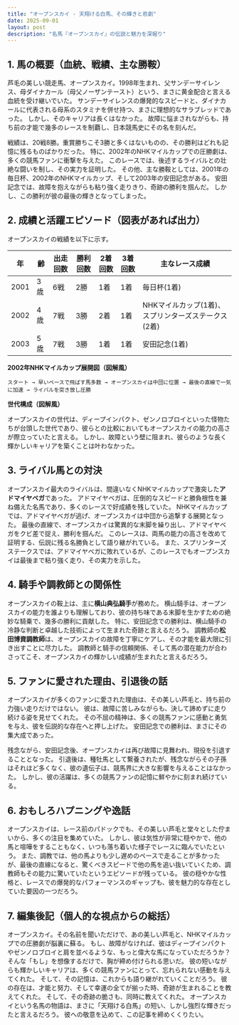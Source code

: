 ```yaml
---
title: "オープンスカイ - 天翔ける白馬、その輝きと悲劇"
date: 2025-09-01
layout: post
description: "名馬『オープンスカイ』の伝説と魅力を深堀り"
---
```


## 1. 馬の概要（血統、戦績、主な勝鞍）

芦毛の美しい競走馬、オープンスカイ。1998年生まれ、父サンデーサイレンス、母ダイナカール（母父ノーザンテースト）という、まさに黄金配合と言える血統を受け継いでいた。  サンデーサイレンスの爆発的なスピードと、ダイナカールに代表される母系のスタミナを併せ持つ、まさに理想的なサラブレッドであった。  しかし、そのキャリアは長くはなかった。  故障に悩まされながらも、持ち前の才能で幾多のレースを制覇し、日本競馬史にその名を刻んだ。

戦績は、20戦8勝。重賞勝ちこそ3勝と多くはないものの、その勝利はどれも記憶に残るものばかりだった。  特に、2002年のNHKマイルカップでの圧勝劇は、多くの競馬ファンに衝撃を与えた。  このレースでは、後述するライバルとの壮絶な闘いを制し、その実力を証明した。  その他、主な勝鞍としては、2001年の毎日杯、2002年のNHKマイルカップ、そして2003年の安田記念がある。  安田記念では、故障を抱えながらも粘り強く走りきり、奇跡の勝利を掴んだ。  しかし、この勝利が彼の最後の輝きとなってしまった。


## 2. 成績と活躍エピソード（図表があれば出力）

オープンスカイの戦績を以下に示す。

| 年 | 齢 | 出走回数 | 勝利回数 | 2着回数 | 3着回数 | 主なレース成績 |
|---|---|---|---|---|---|---|
| 2001 | 3歳 | 6戦 | 2勝 | 1着 | 1着 | 毎日杯(1着) |
| 2002 | 4歳 | 7戦 | 3勝 | 2着 | 1着 | NHKマイルカップ(1着)、スプリンターズステークス(2着) |
| 2003 | 5歳 | 7戦 | 3勝 | 1着 | 1着 | 安田記念(1着) |


**2002年NHKマイルカップ展開図（図解風）**

```
スタート → 早いペースで飛ばす馬多数 → オープンスカイは中団に位置 → 最後の直線で一気に加速 → ライバルを突き放し圧勝
```

**世代構成（図解風）**

オープンスカイの世代は、ディープインパクト、ゼンノロブロイといった怪物たちが台頭した世代であり、彼らとの比較においてもオープンスカイの能力の高さが際立っていたと言える。  しかし、故障という壁に阻まれ、彼らのような長く輝かしいキャリアを築くことは叶わなかった。


## 3. ライバル馬との対決

オープンスカイ最大のライバルは、間違いなくNHKマイルカップで激突した**アドマイヤベガ**であった。  アドマイヤベガは、圧倒的なスピードと勝負根性を兼ね備えた名馬であり、多くのレースで好成績を残していた。  NHKマイルカップでは、アドマイヤベガが逃げ、オープンスカイは中団から追撃する展開となった。  最後の直線で、オープンスカイは驚異的な末脚を繰り出し、アドマイヤベガをクビ差で捉え、勝利を掴んだ。  このレースは、両馬の能力の高さを改めて証明する、伝説に残る名勝負として語り継がれている。  また、スプリンターズステークスでは、アドマイヤベガに敗れているが、このレースでもオープンスカイは最後まで粘り強く走り、その実力を示した。


## 4. 騎手や調教師との関係性

オープンスカイの鞍上は、主に**横山典弘騎手**が務めた。  横山騎手は、オープンスカイの能力を誰よりも理解しており、彼の持ち味である末脚を生かすための絶妙な騎乗で、幾多の勝利に貢献した。  特に、安田記念での勝利は、横山騎手の冷静な判断と卓越した技術によって生まれた奇跡と言えるだろう。  調教師の**松田博資調教師**は、オープンスカイの故障を丁寧にケアし、その才能を最大限に引き出すことに尽力した。  調教師と騎手の信頼関係、そして馬の潜在能力が合わさってこそ、オープンスカイの輝かしい成績が生まれたと言えるだろう。


## 5. ファンに愛された理由、引退後の話

オープンスカイが多くのファンに愛された理由は、その美しい芦毛と、持ち前の力強い走りだけではない。  彼は、故障に苦しみながらも、決して諦めずに走り続ける姿を見せてくれた。  その不屈の精神は、多くの競馬ファンに感動と勇気を与え、彼を伝説的な存在へと押し上げた。  安田記念での勝利は、まさにその集大成であった。

残念ながら、安田記念後、オープンスカイは再び故障に見舞われ、現役を引退することとなった。  引退後は、種牡馬として繋養されたが、残念ながらその子孫はそれほど多くなく、彼の遺伝子は、競馬界に大きな影響を与えることはなかった。  しかし、彼の活躍は、多くの競馬ファンの記憶に鮮やかに刻まれ続けている。


## 6. おもしろハプニングや逸話

オープンスカイは、レース前のパドックでも、その美しい芦毛と堂々とした佇まいから、多くの注目を集めていた。  しかし、彼は気性が非常に穏やかで、他の馬と喧嘩をすることもなく、いつも落ち着いた様子でレースに臨んでいたという。  また、調教では、他の馬よりも少し遅めのペースで走ることが多かったが、最後の直線になると、驚くべきスピードで他の馬を追い抜いていくため、調教師もその能力に驚いていたというエピソードが残っている。  彼の穏やかな性格と、レースでの爆発的なパフォーマンスのギャップも、彼を魅力的な存在としていた要因の一つだろう。


## 7. 編集後記（個人的な視点からの総括）

オープンスカイ。その名前を聞いただけで、あの美しい芦毛と、NHKマイルカップでの圧勝劇が脳裏に蘇る。  もし、故障がなければ、彼はディープインパクトやゼンノロブロイと肩を並べるような、もっと偉大な馬になっていただろうか？  そんな「もし」を想像するだけで、胸が締め付けられる思いだ。  彼の短いながらも輝かしいキャリアは、多くの競馬ファンにとって、忘れられない感動を与えてくれた。  そして、その記憶は、これからも語り継がれていくことだろう。  彼の存在は、才能と努力、そして幸運の全てが揃った時、奇跡が生まれることを教えてくれた。  そして、その奇跡の脆さも、同時に教えてくれた。  オープンスカイという名馬の物語は、まさに「天翔ける白馬」の短い、しかし強烈な輝きだったと言えるだろう。  彼への敬意を込めて、この記事を締めくくりたい。
